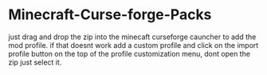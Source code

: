 # Minecraft-Curse-forge-Packs
just drag and drop the zip into the minecaft curseforge cauncher to add the mod profile.
if that doesnt work add a custom profile and click on the import profile button on the top of the profile customization menu, dont open the zip just select it.
